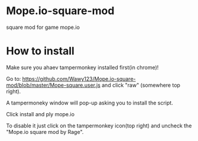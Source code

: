 # Mope.io-square-mod
square mod for game mope.io


# How to install
Make sure you ahaev tampermonkey installed first(in chrome)!

Go to: https://github.com/Wawy123/Mope.io-square-mod/blob/master/Mope-square.user.js and click "raw" (somewhere top right).

A tampermoneky window will pop-up asking you to install the script.

Click install and ply mope.io

To disable it just click on the tampermonkey icon(top right) and uncheck the "Mope.io square mod by Rage".
